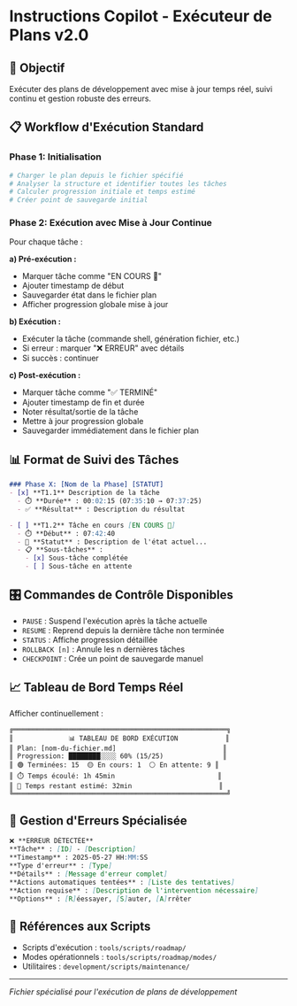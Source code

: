 # Instructions Copilot - Exécuteur de Plans v2.0

## 🎯 Objectif
Exécuter des plans de développement avec mise à jour temps réel, suivi continu et gestion robuste des erreurs.

## 📋 Workflow d'Exécution Standard

### Phase 1: Initialisation
```powershell
# Charger le plan depuis le fichier spécifié
# Analyser la structure et identifier toutes les tâches
# Calculer progression initiale et temps estimé
# Créer point de sauvegarde initial
```

### Phase 2: Exécution avec Mise à Jour Continue
Pour chaque tâche :

**a) Pré-exécution :**
- Marquer tâche comme "EN COURS 🔄"
- Ajouter timestamp de début
- Sauvegarder état dans le fichier plan
- Afficher progression globale mise à jour

**b) Exécution :**
- Exécuter la tâche (commande shell, génération fichier, etc.)
- Si erreur : marquer "❌ ERREUR" avec détails
- Si succès : continuer

**c) Post-exécution :**
- Marquer tâche comme "✅ TERMINÉ"
- Ajouter timestamp de fin et durée
- Noter résultat/sortie de la tâche
- Mettre à jour progression globale
- Sauvegarder immédiatement dans le fichier plan

## 📊 Format de Suivi des Tâches
```markdown
### Phase X: [Nom de la Phase] [STATUT]
- [x] **T1.1** Description de la tâche
  - ⏱️ **Durée** : 00:02:15 (07:35:10 → 07:37:25)
  - ✅ **Résultat** : Description du résultat

- [ ] **T1.2** Tâche en cours [EN COURS 🔄]
  - ⏱️ **Début** : 07:42:40
  - 🔄 **Statut** : Description de l'état actuel...
  - 📋 **Sous-tâches** :
    - [x] Sous-tâche complétée
    - [ ] Sous-tâche en attente
```

## 🎛️ Commandes de Contrôle Disponibles
- `PAUSE` : Suspend l'exécution après la tâche actuelle
- `RESUME` : Reprend depuis la dernière tâche non terminée
- `STATUS` : Affiche progression détaillée
- `ROLLBACK [n]` : Annule les n dernières tâches
- `CHECKPOINT` : Crée un point de sauvegarde manuel

## 📈 Tableau de Bord Temps Réel
Afficher continuellement :
```
╔══════════════════════════════════════════════════════╗
║              📊 TABLEAU DE BORD EXÉCUTION            ║
║ Plan: [nom-du-fichier.md]                           ║
║ Progression: ████████░░░░ 60% (15/25)               ║
║ 🟢 Terminées: 15  🟡 En cours: 1  ⚪ En attente: 9 ║
║ ⏱️ Temps écoulé: 1h 45min                          ║
║ 🎯 Temps restant estimé: 32min                      ║
╚══════════════════════════════════════════════════════╝
```

## 🚨 Gestion d'Erreurs Spécialisée
```markdown
❌ **ERREUR DÉTECTÉE**
**Tâche** : [ID] - [Description]
**Timestamp** : 2025-05-27 HH:MM:SS
**Type d'erreur** : [Type]
**Détails** : [Message d'erreur complet]
**Actions automatiques tentées** : [Liste des tentatives]
**Action requise** : [Description de l'intervention nécessaire]
**Options** : [R]éessayer, [S]auter, [A]rrêter
```

## 📁 Références aux Scripts
- Scripts d'exécution : `tools/scripts/roadmap/`
- Modes opérationnels : `tools/scripts/roadmap/modes/`
- Utilitaires : `development/scripts/maintenance/`

---
*Fichier spécialisé pour l'exécution de plans de développement*